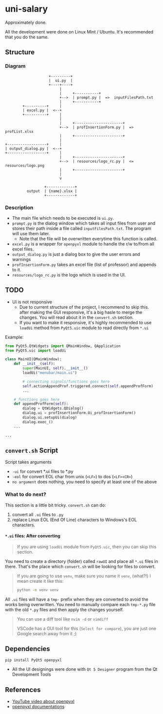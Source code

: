 # uni-salary

Approximately done.

All the development were done on Linux Mint / Ubuntu.
It's recommended that you do the same.

## Structure

### Diagram

```
                    +---------+
                    |  ui.py  |
                    +----+----+
                         |
                         |     +-----------+
                         +-->  | prompt.py |  =>  inputFilesPath.txt
                         |     +-----------+
        +----------+     |
        | excel.py |  <--+
        +----------+     |
                         |
                         |     +----------------------+
                         +-->  | profInsertionForm.py |  =>  profList.xlsx
                         |     +----------------------+
                         |
+------------------+     |
| output_dialog.py |  <--+
+------------------+     |
                         |     +----------------------+
                         +-->  | resources/logo_rc.py |  <=  resources/logo.png
                         |     +----------------------+
                         |
                         v

                  +-------------+
          output  | {name}.xlsx |
                  +-------------+
```

### Description

+ The main file which needs to be executed is `ui.py`.
+ `prompt.py` is the dialog window which takes all input files from user and
  stores their path inside a file called `inputFilesPath.txt`.
  The program will use them later.
    + Note that the file will be overwritten everytime this function is called.
+ `excel.py` is a wrapper for `openpyxl` module to handle the r/w to/from all
  excel files.
+ `output_dialog.py` is just a dialog box to give the user errors and warnings
+ `profInsertionForm.py` takes an excel file (list of professor) and appends to
  it.
+ `resources/logo_rc.py` is the logo which is used in the UI.

## TODO

+ UI is not responsive
    + Due to current structure of the project, I recommend to skip this.
      after making the GUI responsive, it's a big hasle to merge the changes.
      You will read about it in the `convert.sh` section.
    + If you want to make it responsive,
      it's highly recommended to use `loadUi` method from `PyQt5.uic` module
      to read directly from `*.ui`

Example:

```python
from PyQt5.QtWidgets import QMainWindow, QApplication
from PyQt5.uic import loadUi

class MainUI(QMainWindow):
    def __init__(self):
        super(MainUI, self).__init__()
        loadUi("menubar/main.ui")

        # connecting signals/functions goes here
        self.actionAppendProf.triggered.connect(self.appendProfForm)
        ...

    # functions goes here
    def appendProfForm(self):
        dialog = QtWidgets.QDialog()
        dialog.ui = profInsertionForm.Ui_profInsertionForm()
        dialog.ui.setupUi(dialog)
        dialog.exec_()
    ...

...
```

## `convert.sh` Script

Script takes arguments

+ `-ui` for convert *.ui files to *.py
+ `-eol` for convert EOL char from unix (`<LF>`) to dos (`<LF><CR>`)
+ `no argument` does nothing, you need to specify at least one of the above

### What to do next?

This section is a little bit tricky. `convert.sh` can do:

1. convert all `.ui` files to `.py`
1. replace Linux EOL (End Of Line) characters to Windows's EOL characters.

#### `*.ui` files: After converting

> If you are using `loadUi` module from `PyQt5.uic`,
> then you can skip this section.

You need to create a  directory (folder) called `rawUI` and place all `*.ui`
files in there. That's the place which `convert.sh` will be looking for files to
convert.

> If you are going to use `venv`, make sure you name it `venv`, (what?!)
> I mean create it like this:
> 
> ```bash
> python -m venv venv
> ```

All `.ui` files will have a `tmp-` prefix when they are converted to avoid
the works being overwritten. You need to manually compare each `tmp-*.py`
file with the old `*.py` files and then apply the changes yourself.

> You can use a diff tool like `nvim -d` or `vimdiff`
> 
> VSCode has a GUI tool for this (`Select for compare`),
> you are just one Google search away from it ;)

## Dependencies

```bash
pip install PyQt5 openpyxl
```

+ All the UI designings were done with `Qt 5 Designer` program from the Qt Development Tools

## References

+ [YouTube video about openpyxl](https://youtu.be/7YS6YDQKFh0?si=N-D3giaDBtqcaV7y)
+ [openpyxl documentations](https://openpyxl.readthedocs.io/en/stable/)
